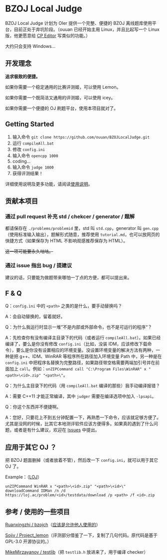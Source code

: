 # BZOJ Local Judge

BZOJ Local Judge 计划为 OIer 提供一个完整、便捷的 BZOJ 离线题库使用平台，目前正处于弃坑阶段。（ouuan 已经开始主用 Linux，并且比起写一个 Linux 版，他更愿意给 [CP Editor](https://github.com/coder3101/cp-editor) 写类似的功能。）

大约只会支持 Windows...

## 开发理念

**追求极致的便捷。**

如果你需要一个稳定通用的比赛评测姬，可以使用 Lemon。

如果你需要一个既简洁又通用的评测姬，可以使用 icey。

如果你需要一个便捷的 OJ 刷题平台，使用本项目就对了。

## Getting Started

1. 输入命令 `git clone https://github.com/ouuan/BZOJLocalJudge.git`
2. 运行 `compileAll.bat`
3. 修改 `config.ini`
4. 输入命令 `opencpp 1000`
5. coding...
6. 输入命令 `judge 1000`
7. 获得评测结果！

详细使用说明及更多功能，请阅读[使用说明](GUIDEBOOK.md)。

## 贡献本项目

### 通过 pull request 补充 std / chekcer / generator / 题解

都请保存在 `./problems/problemid` 里，std 叫 `std.cpp`，generator 叫 `gen.cpp`（使用标准输入输出），题解形式随意，推荐使用 `tutorial.md`，也可以放网页的快捷方式（如果保存为 HTML 不影响观感推荐保存为 HTML）。

~~这一项可能要永久咕咕。~~

### 通过 issue 指出 bug / 提建议

建议的话，只要能为做题带来哪怕一丁点的方便，都可以提出来。

## F & Q

Q：`config.ini` 中的 `<path>` 之类的是什么，要手动替换吗？

A：会自动替换的，留着就好。

Q：为什么我运行时显示一堆”不是内部或外部命令，也不是可运行的程序“？

A：先检查你有没有编译主目录下的代码（或者运行 `compileAll.bat`）。如果已经编译了，要么是你没有修改 `config.ini`（比如，没装 IDM，应该修改下载命令），要么是你没有设置相应的环境变量。没设置环境变量的解决方法有两种，一种是把 g++、IDM、WinRAR 等程序所在路径加入环境变量 Path 中，另一种是在 `config.ini` 中把程序名替换为完整路径，如果路径带空格需要两端加引号并在前面加上 `call`。例如：`unZIPCommand call "C:\Program Files\WinRAR" x "<path>\<id>.zip" "<path>\"`。

Q：为什么主目录下的代码（用 `compileAll.bat` 编译的那些）我手动编译报错？

A：需要 C++11 才能正常编译，其中 `judger` 需要在编译选项中加入 `-lpsapi`。

Q：你这个东西并不便捷啊。

A：您好，只要花上不到五分钟配置一下，再熟悉一下命令，应该就足够方便了。尤其是没网的时候，比其它本地测评软件应该方便得多。如果真的遇到了什么问题，或者是有什么建议，欢迎在 [Issues](https://github.com/ouuan/BZOJLocalJudge/issues) 中提出。

## 应用于其它 OJ ？

把 BZOJ 题面删掉（或者放着不管），然后改一下 `config.ini`，就可以用于其它 OJ 了。

Example：（[LOJ](https://loj.ac/)）

```
unZIPCommand WinRAR x "<path>\<id>.zip" "<path>\<id>\"
downloadCommand IDMan /n /d https://loj.ac/problem/<id>/testdata/download /p <path> /f <id>.zip
```

## 参考 / 使用的一些项目

[Ruanxingzhi / bzojch](https://github.com/Ruanxingzhi/bzojch)（[应该是允许他人使用的](https://github.com/Ruanxingzhi/bzojch/issues/2)）

[Sojiv / Project_lemon](https://github.com/Sojiv/Project_lemon)（评测部分借鉴了一下，复制了几句代码。原代码是基于 GPL-3.0 开源协议的。）

[MikeMirzayanov / testlib](https://github.com/MikeMirzayanov/testlib)（把 `testlib.h` 放进来了，用于编译 checker）
